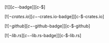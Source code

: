 [![$][c-$-badge]][c-$]

[![$-crates.io][c-$-crates.io-badge]][c-$-crates.io]

[![$-github][c-$-github-badge]][c-$-github]

[![$-lib.rs][c-$-lib.rs-badge]][c-$-lib.rs]
